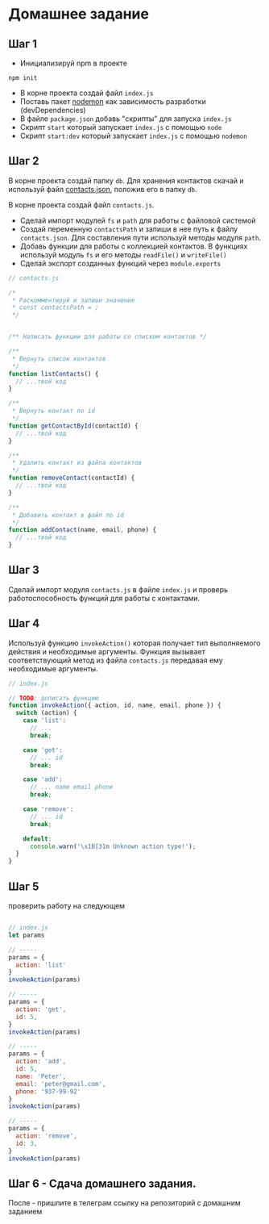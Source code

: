 # Домашнее задание

## Шаг 1

- Инициализируй npm в проекте
```shell
npm init
```
- В корне проекта создай файл `index.js`
- Поставь пакет [nodemon](https://www.npmjs.com/package/nodemon) как зависимость разработки (devDependencies)
- В файле `package.json` добавь "скрипты" для запуска `index.js`
- Скрипт `start` который запускает `index.js` с помощью `node`
- Скрипт `start:dev` который запускает `index.js` с помощью `nodemon`

## Шаг 2

В корне проекта создай папку `db`. Для хранения контактов скачай и используй файл [contacts.json](./contacts.json), положив его в папку `db`.

В корне проекта создай файл `contacts.js`.

- Сделай импорт модулей `fs` и `path` для работы с файловой системой
- Создай переменную `contactsPath` и запиши в нее путь к файлу `contacts.json`. Для составления пути используй методы модуля `path`.
- Добавь функции для работы с коллекцией контактов. В функциях используй модуль `fs` и его методы `readFile()` и `writeFile()`
- Сделай экспорт созданных функций через `module.exports`

```js
// contacts.js

/*
 * Раскомментируй и запиши значение
 * const contactsPath = ;
 */


/** Написать функции для работы со списком контактов */

/**
 * Вернуть список контактов
 */
function listContacts() {
  // ...твой код
}

/**
 * Вернуть контакт по id
 */
function getContactById(contactId) {
  // ...твой код
}

/**
 * Удалить контакт из файла контактов
 */
function removeContact(contactId) {
  // ...твой код
}

/**
 * Добавить контакт в файл по id
 */
function addContact(name, email, phone) {
  // ...твой код
}

```

## Шаг 3

Сделай импорт модуля `contacts.js` в файле `index.js` и проверь работоспособность функций для работы с контактами.

## Шаг 4

Используй функцию `invokeAction()` которая получает тип выполняемого действия и необходимые аргументы. Функция вызывает соответствующий метод из файла `contacts.js` передавая ему необходимые аргументы.

```js
// index.js

// TODO: дописать функцию
function invokeAction({ action, id, name, email, phone }) {
  switch (action) {
    case 'list':
      // ...
      break;

    case 'get':
      // ... id
      break;

    case 'add':
      // ... name email phone
      break;

    case 'remove':
      // ... id
      break;

    default:
      console.warn('\x1B[31m Unknown action type!');
  }
}

```

## Шаг 5

проверить работу на следующем

```js

// index.js
let params

// -----
params = {
  action: 'list'
}
invokeAction(params)

// -----
params = {
  action: 'get',
  id: 5,
}
invokeAction(params)

// -----
params = {
  action: 'add',
  id: 5,
  name: 'Peter',
  email: 'peter@gmail.com',
  phone: '937-99-92'
}
invokeAction(params)

// -----
params = {
  action: 'remove',
  id: 3,
}
invokeAction(params)
```

## Шаг 6 - Сдача домашнего задания.

После - пришлите в телеграм ссылку на репозиторий с домашним заданием
